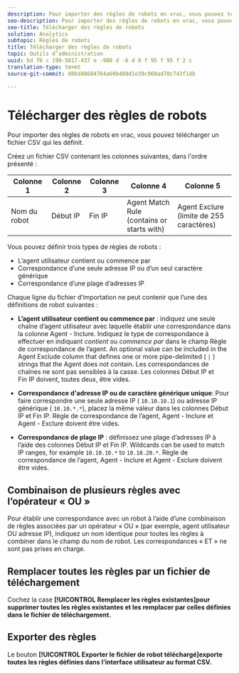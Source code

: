 ```yaml
---
description: Pour importer des règles de robots en vrac, vous pouvez télécharger un fichier CSV qui les définit.
seo-description: Pour importer des règles de robots en vrac, vous pouvez télécharger un fichier CSV qui les définit.
seo-title: Télécharger des règles de robots
solution: Analytics
subtopic: Règles de robots
title: Télécharger des règles de robots
topic: Outils d’administration
uuid: bd 70 c 199-5817-437 e -980 d -6 d 8 f 95 f 95 f 2 c
translation-type: tm+mt
source-git-commit: d0bd48684764a60b488d1e39c968ad70c743f1db

---
```



# Télécharger des règles de robots

Pour importer des règles de robots en vrac, vous pouvez télécharger un fichier CSV qui les définit.

Créez un fichier CSV contenant les colonnes suivantes, dans l'ordre présenté :

| Colonne 1 | Colonne 2 | Colonne 3 | Colonne 4 | Colonne 5 |
|--- |--- |---|---|---|
| Nom du robot | Début IP | Fin IP | Agent Match Rule<br>(contains or starts with)</br> | Agent Exclure<br>(limite de 255 caractères)</br> |

Vous pouvez définir trois types de règles de robots :

* L’agent utilisateur contient ou commence par
* Correspondance d’une seule adresse IP ou d’un seul caractère générique
* Correspondance d’une plage d’adresses IP

Chaque ligne du fichier d’importation ne peut contenir que l’une des définitions de robot suivantes :

* **L’agent utilisateur contient ou commence par** : indiquez une seule chaîne d’agent utilisateur avec laquelle établir une correspondance dans la colonne Agent - Inclure. Indiquez le type de correspondance à effectuer en indiquant *contient* ou *commence par* dans le champ Règle de correspondance de l’agent. An optional value can be included in the Agent Exclude column that defines one or more pipe-delimited ( `|` ) strings that the Agent does not contain. Les correspondances de chaînes ne sont pas sensibles à la casse. Les colonnes Début IP et Fin IP doivent, toutes deux, être vides.

* **Correspondance d'adresse IP ou de caractère générique unique**: Pour faire correspondre une seule adresse IP ( `10.10.10.1`) ou adresse IP générique ( `10.10.*.*`), placez la même valeur dans les colonnes Début IP et Fin IP. Règle de correspondance de l’agent, Agent - Inclure et Agent - Exclure doivent être vides.

* **Correspondance de plage IP** : définissez une plage d’adresses IP à l’aide des colonnes Début IP et Fin IP. Wildcards can be used to match IP ranges, for example `10.10.10.*` to `10.10.20.*`. Règle de correspondance de l’agent, Agent - Inclure et Agent - Exclure doivent être vides.

## Combinaison de plusieurs règles avec l’opérateur « OU »

Pour établir une correspondance avec un robot à l’aide d’une combinaison de règles associées par un opérateur « OU » (par exemple, agent utilisateur OU adresse IP), indiquez un nom identique pour toutes les règles à combiner dans le champ du nom de robot. Les correspondances « ET » ne sont pas prises en charge.

## Remplacer toutes les règles par un fichier de téléchargement

Cochez la case **[!UICONTROL Remplacer les règles existantes]pour supprimer toutes les règles existantes et les remplacer par celles définies dans le fichier de téléchargement.**

## Exporter des règles

Le bouton **[!UICONTROL Exporter le fichier de robot téléchargé]exporte toutes les règles définies dans l’interface utilisateur au format CSV.**
